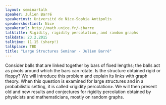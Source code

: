 ```yaml
---
layout: seminartalk
speaker: Julien Barré
speakerinst: Université de Nice-Sophia Antipolis
speakershortinst: Nice
speakerurl: http://math.unice.fr/~jbarre
talktitle: Rigidity, rigidity percolation, and random graphs
talkdate: 23.2.2015
talktime: 11.15 (sharp!)
talkplace: TBD
title: "Large Structures Seminar - Julien Barré"
---
```


Consider balls that are linked together by bars of fixed lengths; the balls act as pivots around which the bars can rotate. Is the structure obtained rigid or floppy? We will introduce this problem and explain its links with graph theory. When this question is examined for large structures and in a probabilistic setting, it is called «rigidity percolation». We will then present old and new results and conjectures for rigidity percolation obtained by physicists and mathematicians, mostly on random graphs.

